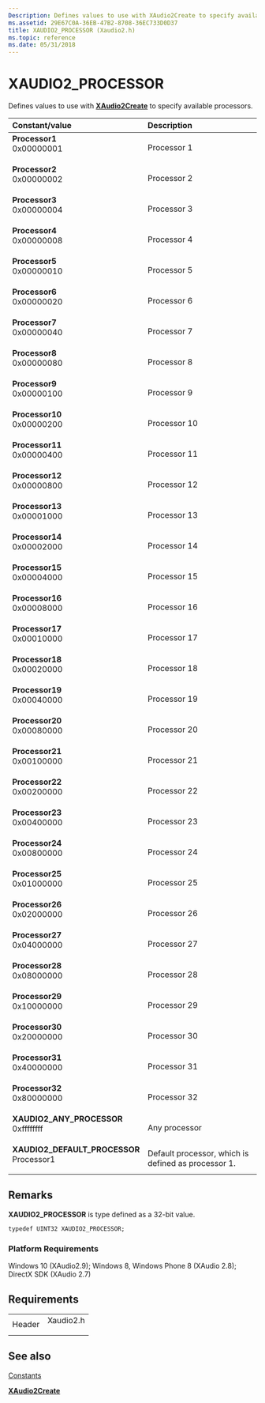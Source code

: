 ```yaml
---
Description: Defines values to use with XAudio2Create to specify available processors.
ms.assetid: 29E67C0A-36EB-47B2-8708-36EC733D0D37
title: XAUDIO2_PROCESSOR (Xaudio2.h)
ms.topic: reference
ms.date: 05/31/2018
---
```


# XAUDIO2\_PROCESSOR

Defines values to use with [**XAudio2Create**](/windows/desktop/api/xaudio2/nf-xaudio2-xaudio2create) to specify available processors.



| Constant/value                                                                                                                                                                                                                                                     | Description                                                    |
|:-------------------------------------------------------------------------------------------------------------------------------------------------------------------------------------------------------------------------------------------------------------------|:---------------------------------------------------------------|
| <span id="Processor1"></span><span id="processor1"></span><span id="PROCESSOR1"></span><dl> <dt>**Processor1**</dt> <dt>0x00000001</dt> </dl>                   | Processor 1<br/>                                         |
| <span id="Processor2"></span><span id="processor2"></span><span id="PROCESSOR2"></span><dl> <dt>**Processor2**</dt> <dt>0x00000002</dt> </dl>                   | Processor 2<br/>                                         |
| <span id="Processor3"></span><span id="processor3"></span><span id="PROCESSOR3"></span><dl> <dt>**Processor3**</dt> <dt>0x00000004</dt> </dl>                   | Processor 3<br/>                                         |
| <span id="Processor4"></span><span id="processor4"></span><span id="PROCESSOR4"></span><dl> <dt>**Processor4**</dt> <dt>0x00000008</dt> </dl>                   | Processor 4<br/>                                         |
| <span id="Processor5"></span><span id="processor5"></span><span id="PROCESSOR5"></span><dl> <dt>**Processor5**</dt> <dt>0x00000010</dt> </dl>                   | Processor 5<br/>                                         |
| <span id="Processor6"></span><span id="processor6"></span><span id="PROCESSOR6"></span><dl> <dt>**Processor6**</dt> <dt>0x00000020</dt> </dl>                   | Processor 6<br/>                                         |
| <span id="Processor7"></span><span id="processor7"></span><span id="PROCESSOR7"></span><dl> <dt>**Processor7**</dt> <dt>0x00000040</dt> </dl>                   | Processor 7<br/>                                         |
| <span id="Processor8"></span><span id="processor8"></span><span id="PROCESSOR8"></span><dl> <dt>**Processor8**</dt> <dt>0x00000080</dt> </dl>                   | Processor 8<br/>                                         |
| <span id="Processor9"></span><span id="processor9"></span><span id="PROCESSOR9"></span><dl> <dt>**Processor9**</dt> <dt>0x00000100</dt> </dl>                   | Processor 9<br/>                                         |
| <span id="Processor10"></span><span id="processor10"></span><span id="PROCESSOR10"></span><dl> <dt>**Processor10**</dt> <dt>0x00000200</dt> </dl>               | Processor 10<br/>                                        |
| <span id="Processor11"></span><span id="processor11"></span><span id="PROCESSOR11"></span><dl> <dt>**Processor11**</dt> <dt>0x00000400</dt> </dl>               | Processor 11<br/>                                        |
| <span id="Processor12"></span><span id="processor12"></span><span id="PROCESSOR12"></span><dl> <dt>**Processor12**</dt> <dt>0x00000800</dt> </dl>               | Processor 12<br/>                                        |
| <span id="Processor13"></span><span id="processor13"></span><span id="PROCESSOR13"></span><dl> <dt>**Processor13**</dt> <dt>0x00001000</dt> </dl>               | Processor 13<br/>                                        |
| <span id="Processor14"></span><span id="processor14"></span><span id="PROCESSOR14"></span><dl> <dt>**Processor14**</dt> <dt>0x00002000</dt> </dl>               | Processor 14<br/>                                        |
| <span id="Processor15"></span><span id="processor15"></span><span id="PROCESSOR15"></span><dl> <dt>**Processor15**</dt> <dt>0x00004000</dt> </dl>               | Processor 15<br/>                                        |
| <span id="Processor16"></span><span id="processor16"></span><span id="PROCESSOR16"></span><dl> <dt>**Processor16**</dt> <dt>0x00008000</dt> </dl>               | Processor 16<br/>                                        |
| <span id="Processor17"></span><span id="processor17"></span><span id="PROCESSOR17"></span><dl> <dt>**Processor17**</dt> <dt>0x00010000</dt> </dl>               | Processor 17<br/>                                        |
| <span id="Processor18"></span><span id="processor18"></span><span id="PROCESSOR18"></span><dl> <dt>**Processor18**</dt> <dt>0x00020000</dt> </dl>               | Processor 18<br/>                                        |
| <span id="Processor19"></span><span id="processor19"></span><span id="PROCESSOR19"></span><dl> <dt>**Processor19**</dt> <dt>0x00040000</dt> </dl>               | Processor 19<br/>                                        |
| <span id="Processor20"></span><span id="processor20"></span><span id="PROCESSOR20"></span><dl> <dt>**Processor20**</dt> <dt>0x00080000</dt> </dl>               | Processor 20<br/>                                        |
| <span id="Processor21"></span><span id="processor21"></span><span id="PROCESSOR21"></span><dl> <dt>**Processor21**</dt> <dt>0x00100000</dt> </dl>               | Processor 21<br/>                                        |
| <span id="Processor22"></span><span id="processor22"></span><span id="PROCESSOR22"></span><dl> <dt>**Processor22**</dt> <dt>0x00200000</dt> </dl>               | Processor 22<br/>                                        |
| <span id="Processor23"></span><span id="processor23"></span><span id="PROCESSOR23"></span><dl> <dt>**Processor23**</dt> <dt>0x00400000</dt> </dl>               | Processor 23<br/>                                        |
| <span id="Processor24"></span><span id="processor24"></span><span id="PROCESSOR24"></span><dl> <dt>**Processor24**</dt> <dt>0x00800000</dt> </dl>               | Processor 24<br/>                                        |
| <span id="Processor25"></span><span id="processor25"></span><span id="PROCESSOR25"></span><dl> <dt>**Processor25**</dt> <dt>0x01000000</dt> </dl>               | Processor 25<br/>                                        |
| <span id="Processor26"></span><span id="processor26"></span><span id="PROCESSOR26"></span><dl> <dt>**Processor26**</dt> <dt>0x02000000</dt> </dl>               | Processor 26<br/>                                        |
| <span id="Processor27"></span><span id="processor27"></span><span id="PROCESSOR27"></span><dl> <dt>**Processor27**</dt> <dt>0x04000000</dt> </dl>               | Processor 27<br/>                                        |
| <span id="Processor28"></span><span id="processor28"></span><span id="PROCESSOR28"></span><dl> <dt>**Processor28**</dt> <dt>0x08000000</dt> </dl>               | Processor 28<br/>                                        |
| <span id="Processor29"></span><span id="processor29"></span><span id="PROCESSOR29"></span><dl> <dt>**Processor29**</dt> <dt>0x10000000</dt> </dl>               | Processor 29<br/>                                        |
| <span id="Processor30"></span><span id="processor30"></span><span id="PROCESSOR30"></span><dl> <dt>**Processor30**</dt> <dt>0x20000000</dt> </dl>               | Processor 30<br/>                                        |
| <span id="Processor31"></span><span id="processor31"></span><span id="PROCESSOR31"></span><dl> <dt>**Processor31**</dt> <dt>0x40000000</dt> </dl>               | Processor 31<br/>                                        |
| <span id="Processor32"></span><span id="processor32"></span><span id="PROCESSOR32"></span><dl> <dt>**Processor32**</dt> <dt>0x80000000</dt> </dl>               | Processor 32<br/>                                        |
| <span id="XAUDIO2_ANY_PROCESSOR"></span><span id="xaudio2_any_processor"></span><dl> <dt>**XAUDIO2\_ANY\_PROCESSOR**</dt> <dt>0xffffffff</dt> </dl>             | Any processor<br/>                                       |
| <span id="XAUDIO2_DEFAULT_PROCESSOR"></span><span id="xaudio2_default_processor"></span><dl> <dt>**XAUDIO2\_DEFAULT\_PROCESSOR**</dt> <dt>Processor1</dt> </dl> | Default processor, which is defined as processor 1.<br/> |



## Remarks

**XAUDIO2\_PROCESSOR** is type defined as a 32-bit value.


```
typedef UINT32 XAUDIO2_PROCESSOR;
```



### Platform Requirements

Windows 10 (XAudio2.9); Windows 8, Windows Phone 8 (XAudio 2.8); DirectX SDK (XAudio 2.7)

## Requirements



|                   |                                                                                      |
|-------------------|--------------------------------------------------------------------------------------|
| Header<br/> | <dl> <dt>Xaudio2.h</dt> </dl> |



## See also

<dl> <dt>

[Constants](constants.md)
</dt> <dt>

[**XAudio2Create**](/windows/desktop/api/xaudio2/nf-xaudio2-xaudio2create)
</dt> </dl>

 

 




